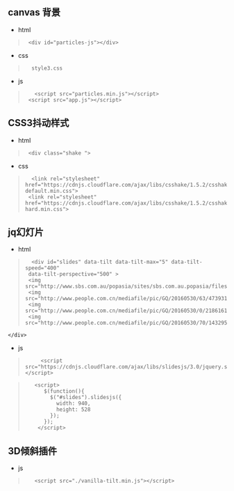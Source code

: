 
## canvas 背景 



* html
 
>      <div id="particles-js"></div>

* css    

>       style3.css
  * js    

>        <script src="particles.min.js"></script>
>      <script src="app.js"></script>



## CSS3抖动样式



* html
 
>      <div class="shake ">

* css    

>       <link rel="stylesheet" href="https://cdnjs.cloudflare.com/ajax/libs/csshake/1.5.2/csshake-default.min.css">
>      <link rel="stylesheet" href="https://cdnjs.cloudflare.com/ajax/libs/csshake/1.5.2/csshake-hard.min.css">



## jq幻灯片



* html
 
>       <div id="slides" data-tilt data-tilt-max="5" data-tilt-speed="400"
>      data-tilt-perspective="500" >
>      <img src="http://www.sbs.com.au/popasia/sites/sbs.com.au.popasia/files/angela_1.jpg">
>      <img src="http://www.people.com.cn/mediafile/pic/GQ/20160530/63/4739311822507600875.jpg">
>      <img src="http://www.people.com.cn/mediafile/pic/GQ/20160530/0/2186161710330836348.jpg">
>      <img src="http://www.people.com.cn/mediafile/pic/GQ/20160530/70/14329557543034576446.jpg">
    </div>
  * js    
>          <script src="https://cdnjs.cloudflare.com/ajax/libs/slidesjs/3.0/jquery.slides.min.js"></script>

>        <script>
>		    $(function(){
>		      $("#slides").slidesjs({
>		        width: 940,
>		        height: 528
>		      });
>		    });
>		  </script>


## 3D倾斜插件 


  * js    

>        <script src="./vanilla-tilt.min.js"></script>

